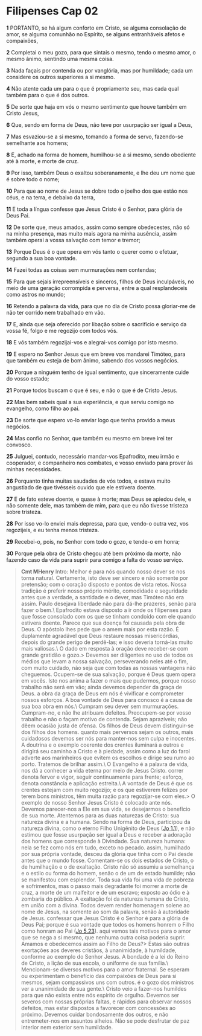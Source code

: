# Filipenses Cap 02

**1** 	PORTANTO, se há algum conforto em Cristo, se alguma consolação de amor, se alguma comunhão no Espírito, se alguns entranháveis afetos e compaixões,

**2** 	Completai o meu gozo, para que sintais o mesmo, tendo o mesmo amor, o mesmo ânimo, sentindo uma mesma coisa.

**3** 	Nada façais por contenda ou por vanglória, mas por humildade; cada um considere os outros superiores a si mesmo.

**4** 	Não atente cada um para o que é propriamente seu, mas cada qual também para o que é dos outros.

**5** 	De sorte que haja em vós o mesmo sentimento que houve também em Cristo Jesus,

**6** 	Que, sendo em forma de Deus, não teve por usurpação ser igual a Deus,

**7** 	Mas esvaziou-se a si mesmo, tomando a forma de servo, fazendo-se semelhante aos homens;

**8** 	E, achado na forma de homem, humilhou-se a si mesmo, sendo obediente até à morte, e morte de cruz.

**9** 	Por isso, também Deus o exaltou soberanamente, e lhe deu um nome que é sobre todo o nome;

**10** 	Para que ao nome de Jesus se dobre todo o joelho dos que estão nos céus, e na terra, e debaixo da terra,

**11** 	E toda a língua confesse que Jesus Cristo é o Senhor, para glória de Deus Pai.

**12** 	De sorte que, meus amados, assim como sempre obedecestes, não só na minha presença, mas muito mais agora na minha ausência, assim também operai a vossa salvação com temor e tremor;

**13** 	Porque Deus é o que opera em vós tanto o querer como o efetuar, segundo a sua boa vontade.

**14** 	Fazei todas as coisas sem murmurações nem contendas;

**15** 	Para que sejais irrepreensíveis e sinceros, filhos de Deus inculpáveis, no meio de uma geração corrompida e perversa, entre a qual resplandeceis como astros no mundo;

**16** 	Retendo a palavra da vida, para que no dia de Cristo possa gloriar-me de não ter corrido nem trabalhado em vão.

**17** 	E, ainda que seja oferecido por libação sobre o sacrifício e serviço da vossa fé, folgo e me regozijo com todos vós.

**18** 	E vós também regozijai-vos e alegrai-vos comigo por isto mesmo.

**19** 	E espero no Senhor Jesus que em breve vos mandarei Timóteo, para que também eu esteja de bom ânimo, sabendo dos vossos negócios.

**20** 	Porque a ninguém tenho de igual sentimento, que sinceramente cuide do vosso estado;

**21** 	Porque todos buscam o que é seu, e não o que é de Cristo Jesus.

**22** 	Mas bem sabeis qual a sua experiência, e que serviu comigo no evangelho, como filho ao pai.

**23** 	De sorte que espero vo-lo enviar logo que tenha provido a meus negócios.

**24** 	Mas confio no Senhor, que também eu mesmo em breve irei ter convosco.

**25** 	Julguei, contudo, necessário mandar-vos Epafrodito, meu irmão e cooperador, e companheiro nos combates, e vosso enviado para prover às minhas necessidades.

**26** 	Porquanto tinha muitas saudades de vós todos, e estava muito angustiado de que tivésseis ouvido que ele estivera doente.

**27** 	E de fato esteve doente, e quase à morte; mas Deus se apiedou dele, e não somente dele, mas também de mim, para que eu não tivesse tristeza sobre tristeza.

**28** 	Por isso vo-lo enviei mais depressa, para que, vendo-o outra vez, vos regozijeis, e eu tenha menos tristeza.

**29** 	Recebei-o, pois, no Senhor com todo o gozo, e tende-o em honra;

**30** 	Porque pela obra de Cristo chegou até bem próximo da morte, não fazendo caso da vida para suprir para comigo a falta do vosso serviço.


> **Cmt MHenry** Intro: Melhor é para nós quando nosso dever se nos torna natural. Certamente, isto deve ser sincero e não somente por pretensão; com o coração disposto e pontos de vista retos. Nossa tradição é preferir nosso próprio mérito, comodidade e seguridade antes que a verdade, a santidade e o dever, mas Timóteo não era assim. Paulo desejava liberdade não para dá-lhe prazeres, senão para fazer o bem.\ Epafrodito estava disposto a ir onde os filipenses para que fosse consolado com os que se tinham condoído com ele quando estivera doente. Parece que sua doença foi causada pela obra de Deus. O apóstolo lhes pede que o amem mais por esta razão. É duplamente agradável que Deus restaure nossas misericórdias, depois do grande perigo de perdê-las; e isso deveria torná-las muito mais valiosas.\ O dado em resposta à oração deve receber-se com grande gratidão e gozo.> Devemos ser diligentes no uso de todos os médios que levam a nossa salvação, perseverando neles até o fim, com muito cuidado, não seja que com todas as nossas vantagens não cheguemos. Ocupem-se de sua salvação, porque é Deus quem opera em vocês. Isto nos anima a fazer o mais que pudermos, porque nosso trabalho não será em vão; ainda devemos depender da graça de Deus. a obra da graça de Deus em nós é vivificar e comprometer nossos esforços. A boa vontade de Deus para conosco é a causa de sua boa obra em nós.\ Cumpram seu dever sem murmurações. Cumpram-no, e não lhe atribuam defeitos. Preocupem-se por vosso trabalho e não o façam motivo de contenda. Sejam aprazíveis; não dêem ocasião justa de ofensa. Os filhos de Deus devem distinguir-se dos filhos dos homens. quanto mais perversos sejam os outros, mais cuidadosos devemos ser nós para manter-nos sem culpa e inocentes. A doutrina e o exemplo coerente dos crentes iluminará a outros e dirigirá seu caminho a Cristo e à piedade, assim como a luz do farol adverte aos marinheiros que evitem os escolhos e dirige seu rumo ao porto. Tratemos de brilhar assim.\ O Evangelho é a palavra de vida, nos dá a conhecer a vida eterna por meio de Jesus Cristo. correr denota fervor e vigor, seguir continuamente para frente; esforço, denota constância e aplicação estreita.\ A vontade de Deus é que os crentes estejam com muito regozijo; e os que estiverem felizes por terem bons ministros, têm muita razão para regozijar-se com eles.> O exemplo de nosso Senhor Jesus Cristo é colocado ante nós. Devemos parecer-nos a Ele em sua vida, se desejarmos o benefício de sua morte. Atentemos para as duas naturezas de Cristo: sua natureza divina e a humana. Sendo na forma de Deus, participou da natureza divina, como o eterno Filho Unigênito de Deus ([Jo 1.1](../43N-Joa/01.md#1)), e não estimou que fosse usurpação ser igual a Deus e receber a adoração dos homens que corresponde à Divindade. Sua natureza humana: nela se fez como nós em tudo, exceto no pecado. assim, humilhado por sua própria vontade, desceu da glória que tinha com o Pai desde antes que o mundo fosse. Comentam-se os dois estados de Cristo, o de humilhação e o de exaltação. Cristo não só assumiu a semelhança e o estilo ou forma do homem, senão o de um de estado humilde; não se manifestou com esplendor. Toda sua vida foi uma vida de pobreza e sofrimentos, mas o passo mais degradante foi morrer a morte de cruz, a morte de um malfeitor e de um escravo; exposto ao ódio e à zombaria do público. A exaltação foi da natureza humana de Cristo, em união com a divina. Todos devem render homenagem solene ao nome de Jesus, na somente ao som da palavra, senão à autoridade de Jesus. confessar que Jesus Cristo é o Senhor é para a glória de Deus Pai; porque é sua vontade que todos os homens honrem o Filho como honram ao Pai ([Jo 5.23](../43N-Joa/05.md#23)). aqui vemos tais motivos para o amor que se nega a si mesmo, que nenhuma outra coisa poderia suprir. Amamos e obedecemos assim ao Filho de Deus?> Estas são outras exortações aos deveres cristãos, à unanimidade, à humildade, conforme ao exemplo do Senhor Jesus. A bondade é a lei do Reino de Cristo, a lição de sua escola, o uniforme de sua família.\ Mencionam-se diversos motivos para o amor fraternal. Se esperam ou experimentam o benefício das compaixões de Deus para si mesmos, sejam compassivos uns com outros. é o gozo dos ministros ver a unanimidade de sua gente.\ Cristo veio a fazer-nos humildes para que não exista entre nós espírito de orgulho. Devemos ser severos com nossas próprias faltas, e rápidos para observar nossos defeitos, mas estar dispostos a favorecer com concessões ao próximo. Devemos cuidar bondosamente dos outros, e não entremeter-nos em assuntos alheios. Não se pode desfrutar de paz interior nem exterior sem humildade.